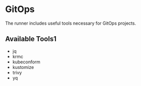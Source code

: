 # GitOps

The runner includes useful tools necessary for GitOps projects.

## Available Tools1

- jq
- krmc
- kubeconform
- kustomize
- trivy
- yq
